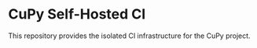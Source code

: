 # CuPy Self-Hosted CI

This repository provides the isolated CI infrastructure for the CuPy project.

